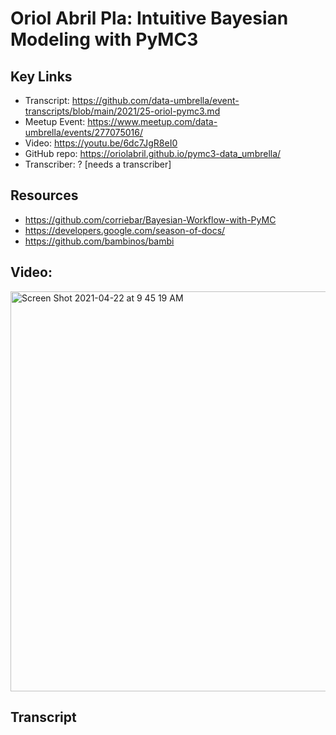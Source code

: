 # Oriol Abril Pla:  Intuitive Bayesian Modeling with PyMC3

## Key Links
- Transcript:  https://github.com/data-umbrella/event-transcripts/blob/main/2021/25-oriol-pymc3.md
- Meetup Event:  https://www.meetup.com/data-umbrella/events/277075016/
- Video:  https://youtu.be/6dc7JgR8eI0
- GitHub repo:  https://oriolabril.github.io/pymc3-data_umbrella/
- Transcriber:  ? [needs a transcriber]

## Resources
- https://github.com/corriebar/Bayesian-Workflow-with-PyMC
- https://developers.google.com/season-of-docs/
- https://github.com/bambinos/bambi


## Video: 

<img width="640" alt="Screen Shot 2021-04-22 at 9 45 19 AM" src="https://user-images.githubusercontent.com/43222117/115725307-baffc400-a34f-11eb-81aa-23abfe6879c5.png">


## Transcript

